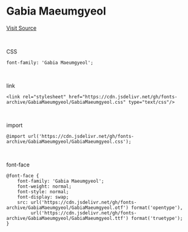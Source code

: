 # Gabia Maeumgyeol

[Visit Source](https://font.gabia.com/2022)

&nbsp;

CSS

```
font-family: 'Gabia Maeumgyeol';
```

&nbsp;

link

```
<link rel="stylesheet" href="https://cdn.jsdelivr.net/gh/fonts-archive/GabiaMaeumgyeol/GabiaMaeumgyeol.css" type="text/css"/>
```

&nbsp;

import

```
@import url('https://cdn.jsdelivr.net/gh/fonts-archive/GabiaMaeumgyeol/GabiaMaeumgyeol.css');
```

&nbsp;

font-face

```
@font-face {
    font-family: 'Gabia Maeumgyeol';
    font-weight: normal;
    font-style: normal;
    font-display: swap;
    src: url('https://cdn.jsdelivr.net/gh/fonts-archive/GabiaMaeumgyeol/GabiaMaeumgyeol.otf') format('opentype'),
         url('https://cdn.jsdelivr.net/gh/fonts-archive/GabiaMaeumgyeol/GabiaMaeumgyeol.ttf') format('truetype');
}
```
